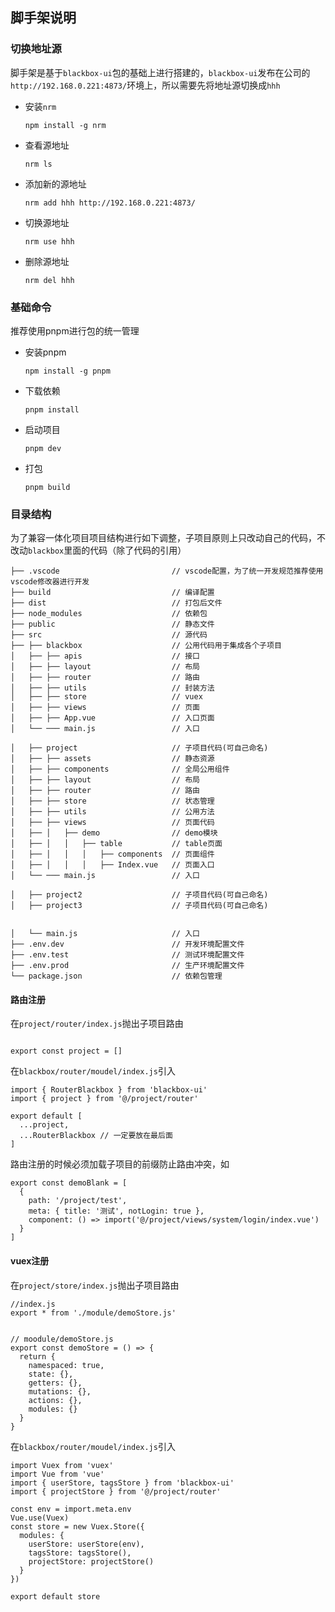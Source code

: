 ## 脚手架说明

### 切换地址源

脚手架是基于`blackbox-ui`包的基础上进行搭建的，`blackbox-ui`发布在公司的`http://192.168.0.221:4873/`环境上，所以需要先将地址源切换成`hhh`

- 安装`nrm`

  ```
  npm install -g nrm
  ```

- 查看源地址

  ```
  nrm ls
  ```

- 添加新的源地址

  ```
  nrm add hhh http://192.168.0.221:4873/
  ```

- 切换源地址

  ```
  nrm use hhh
  ```

- 删除源地址

  ```
  nrm del hhh
  ```



### 基础命令

推荐使用pnpm进行包的统一管理

- 安装pnpm

  ```
  npm install -g pnpm
  ```

- 下载依赖

  ```
  pnpm install
  ```

- 启动项目

  ```
  pnpm dev
  ```

- 打包

  ```
  pnpm build
  ```



### 目录结构

为了兼容一体化项目项目结构进行如下调整，子项目原则上只改动自己的代码，不改动`blackbox`里面的代码（除了代码的引用）

```
├── .vscode                        	// vscode配置，为了统一开发规范推荐使用vscode修改器进行开发
├── build                        	// 编译配置
├── dist                        	// 打包后文件
├── node_modules                	// 依赖包
├── public                      	// 静态文件
├── src                         	// 源代码
├── ├── blackbox                	// 公用代码用于集成各个子项目
│   ├── ├── apis                    // 接口
│   ├── ├── layout                  // 布局
│   ├── ├── router                  // 路由
│   ├── ├── utils                  	// 封装方法
│   ├── ├── store                  	// vuex
│   ├── ├── views                  	// 页面
│   ├── ├── App.vue                 // 入口页面
│   └── ─── main.js                 // 入口

│   ├── project                  	// 子项目代码(可自己命名)
│   ├── ├── assets                  // 静态资源
│   ├── ├── components              // 全局公用组件
│   ├── ├── layout                  // 布局
│   ├── ├── router                  // 路由
│   ├── ├── store                   // 状态管理
│   ├── ├── utils                   // 公用方法
│   ├── ├── views                   // 页面代码
│   ├── │   ├── demo                // demo模块
│   ├── │   │   ├── table           // table页面
│   ├── │   │   │   ├── components  // 页面组件
│   ├── │   │   │   ├── Index.vue   // 页面入口
│   └── ─── main.js                 // 入口

│   ├── project2                  	// 子项目代码(可自己命名)
│   ├── project3                  	// 子项目代码(可自己命名)


│   └── main.js                 	// 入口
├── .env.dev                	  	// 开发环境配置文件
├── .env.test                	  	// 测试环境配置文件
├── .env.prod                	  	// 生产环境配置文件
└── package.json                	// 依赖包管理
```



#### 路由注册

在`project/router/index.js`抛出子项目路由

```

export const project = []

```

在`blackbox/router/moudel/index.js`引入

```
import { RouterBlackbox } from 'blackbox-ui'
import { project } from '@/project/router'

export default [
  ...project,
  ...RouterBlackbox // 一定要放在最后面
]

```

路由注册的时候必须加载子项目的前缀防止路由冲突，如

```
export const demoBlank = [
  {
    path: '/project/test',
    meta: { title: '测试', notLogin: true },
    component: () => import('@/project/views/system/login/index.vue')
  }
]
```





#### vuex注册

在`project/store/index.js`抛出子项目路由

```
//index.js
export * from './module/demoStore.js'


// moodule/demoStore.js
export const demoStore = () => {
  return {
    namespaced: true,
    state: {},
    getters: {},
    mutations: {},
    actions: {},
    modules: {}
  }
}

```

在`blackbox/router/moudel/index.js`引入

```
import Vuex from 'vuex'
import Vue from 'vue'
import { userStore, tagsStore } from 'blackbox-ui'
import { projectStore } from '@/project/router'

const env = import.meta.env
Vue.use(Vuex)
const store = new Vuex.Store({
  modules: {
    userStore: userStore(env),
    tagsStore: tagsStore(),
    projectStore: projectStore()
  }
})

export default store

```

